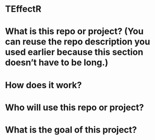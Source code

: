 # TEffectR
# What is this repo or project? (You can reuse the repo description you used earlier because this section doesn’t have to be long.)
# How does it work?
# Who will use this repo or project?
# What is the goal of this project?
 
